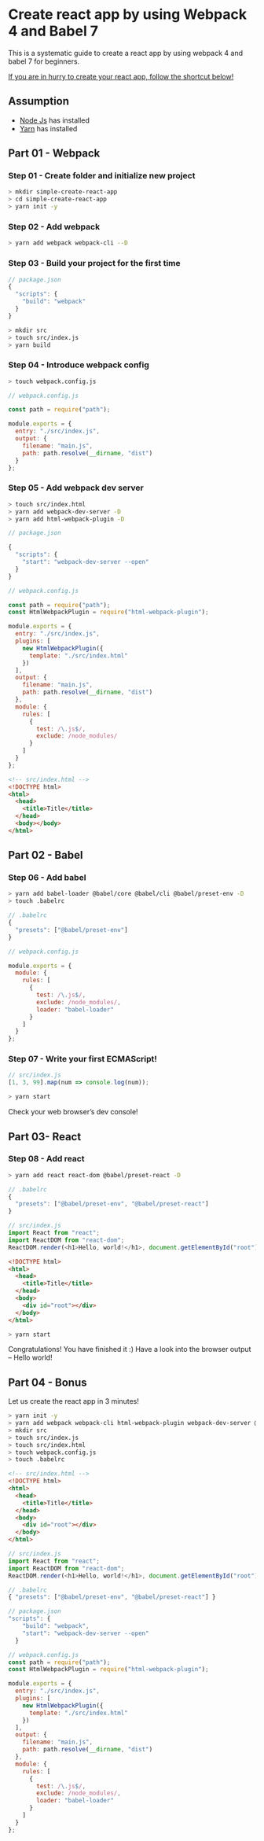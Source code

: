 # Create react app by using Webpack 4 and Babel 7

This is a systematic guide to create a react app by using webpack 4 and babel 7 for beginners.

[If you are in hurry to create your react app, follow the shortcut below!](https://github.com/h09shais/webpack4-babel7-react-app#part-04---bonus)

## Assumption

- [Node Js](https://nodejs.org/en/) has installed
- [Yarn](https://yarnpkg.com/en/) has installed

## Part 01 - Webpack

### Step 01 - Create folder and initialize new project

```sh
> mkdir simple-create-react-app
> cd simple-create-react-app
> yarn init -y
```

### Step 02 - Add webpack

```sh
> yarn add webpack webpack-cli --D
```

### Step 03 - Build your project for the first time

```javascript
// package.json
{
  "scripts": {
    "build": "webpack"
  }
}
```

```sh
> mkdir src
> touch src/index.js
> yarn build
```

### Step 04 - Introduce webpack config

```sh
> touch webpack.config.js
```

```javascript
// webpack.config.js

const path = require("path");

module.exports = {
  entry: "./src/index.js",
  output: {
    filename: "main.js",
    path: path.resolve(__dirname, "dist")
  }
};
```

### Step 05 - Add webpack dev server

```sh
> touch src/index.html
> yarn add webpack-dev-server -D
> yarn add html-webpack-plugin -D
```

```javascript
// package.json

{
  "scripts": {
    "start": "webpack-dev-server --open"
  }
}

```

```javascript
// webpack.config.js

const path = require("path");
const HtmlWebpackPlugin = require("html-webpack-plugin");

module.exports = {
  entry: "./src/index.js",
  plugins: [
    new HtmlWebpackPlugin({
      template: "./src/index.html"
    })
  ],
  output: {
    filename: "main.js",
    path: path.resolve(__dirname, "dist")
  },
  module: {
    rules: [
      {
        test: /\.js$/,
        exclude: /node_modules/
      }
    ]
  }
};
```

```html
<!-- src/index.html -->
<!DOCTYPE html>
<html>
  <head>
    <title>Title</title>
  </head>
  <body></body>
</html>
```

## Part 02 - Babel

### Step 06 - Add babel

```sh
> yarn add babel-loader @babel/core @babel/cli @babel/preset-env -D
> touch .babelrc
```

```javascript
// .babelrc
{
  "presets": ["@babel/preset-env"]
}
```

```javascript
// webpack.config.js

module.exports = {
  module: {
    rules: [
      {
        test: /\.js$/,
        exclude: /node_modules/,
        loader: "babel-loader"
      }
    ]
  }
};
```

### Step 07 - Write your first ECMAScript!

```javascript
// src/index.js
[1, 3, 99].map(num => console.log(num));
```

```sh
> yarn start
```

Check your web browser’s dev console!

## Part 03- React

### Step 08 - Add react

```sh
> yarn add react react-dom @babel/preset-react -D
```

```javascript
// .babelrc
{
  "presets": ["@babel/preset-env", "@babel/preset-react"]
}
```

```javascript
// src/index.js
import React from "react";
import ReactDOM from "react-dom";
ReactDOM.render(<h1>Hello, world!</h1>, document.getElementById("root"));
```

```html
<!DOCTYPE html>
<html>
  <head>
    <title>Title</title>
  </head>
  <body>
    <div id="root"></div>
  </body>
</html>
```

```sh
> yarn start
```

Congratulations! You have finished it :)
Have a look into the browser output – Hello world!

## Part 04 - Bonus

Let us create the react app in 3 minutes!

```sh
> yarn init -y
> yarn add webpack webpack-cli html-webpack-plugin webpack-dev-server @babel/cli @babel/core @babel/preset-env babel-loader react react-dom @babel/preset-react
> mkdir src
> touch src/index.js
> touch src/index.html
> touch webpack.config.js
> touch .babelrc
```

```html
<!-- src/index.html -->
<!DOCTYPE html>
<html>
  <head>
    <title>Title</title>
  </head>
  <body>
    <div id="root"></div>
  </body>
</html>
```

```javascript
// src/index.js
import React from "react";
import ReactDOM from "react-dom";
ReactDOM.render(<h1>Hello, world!</h1>, document.getElementById("root"));
```

```javascript
// .babelrc
{ "presets": ["@babel/preset-env", "@babel/preset-react"] }
```

```javascript
// package.json
"scripts": {
    "build": "webpack",
    "start": "webpack-dev-server --open"
  }
```

```javascript
// webpack.config.js
const path = require("path");
const HtmlWebpackPlugin = require("html-webpack-plugin");

module.exports = {
  entry: "./src/index.js",
  plugins: [
    new HtmlWebpackPlugin({
      template: "./src/index.html"
    })
  ],
  output: {
    filename: "main.js",
    path: path.resolve(__dirname, "dist")
  },
  module: {
    rules: [
      {
        test: /\.js$/,
        exclude: /node_modules/,
        loader: "babel-loader"
      }
    ]
  }
};
```
